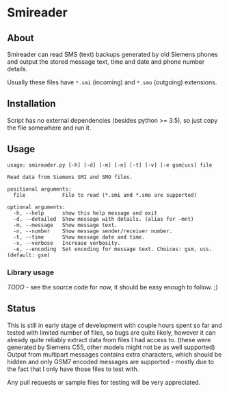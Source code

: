 # Smireader

## About

Smireader can read SMS (text) backups generated by old Siemens phones and output the stored message text, time and date and phone number details.

Usually these files have `*.smi` (incoming) and `*.smo` (outgoing) extensions.

## Installation

Script has no external dependencies (besides python >= 3.5), so just copy the file somewhere and run it.

## Usage

```
usage: smireader.py [-h] [-d] [-m] [-n] [-t] [-v] [-e gsm|ucs] file

Read data from Siemens SMI and SMO files.

positional arguments:
  file            File to read (*.smi and *.smo are supported)

optional arguments:
  -h, --help      show this help message and exit
  -d, --detailed  Show message with details. (alias for -mnt)
  -m, --message   Show message text.
  -n, --number    Show message sender/receiver number.
  -t, --time      Show message date and time.
  -v, --verbose   Increase verbosity.
  -e, --encoding  Set encoding for message text. Choices: gsm, ucs. (default: gsm)
```

### Library usage

*TODO* - see the source code for now, it should be easy enough to follow. ;)

## Status

This is still in early stage of development with couple hours spent so far and tested with limited number of files, so bugs are quite likely, however it can already quite reliably extract data from files I had access to. (these were generated by Siemens C55, other models might not be as well supported) Output from multipart messages contains extra characters, which should be hidden and only GSM7 encoded messages are supported - mostly due to the fact that I only have those files to test with. 


Any pull requests or sample files for testing will be very appreciated.
